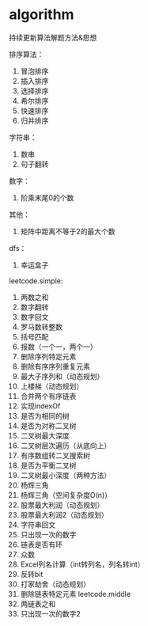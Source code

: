# algorithm
持续更新算法解题方法&amp;思想

排序算法：
  1. 冒泡排序 
  2. 插入排序
  3. 选择排序
  4. 希尔排序
  5. 快速排序
  6. 归并排序
 
字符串：
  1. 数串
  2. 句子翻转

数字：
  1. 阶乘末尾0的个数

其他：
  1. 矩阵中距离不等于2的最大个数

dfs：
  1. 幸运盒子

leetcode.simple:
  1. 两数之和
  2. 数字翻转
  3. 数字回文
  4. 罗马数转整数
  5. 括号匹配
  6. 报数（一个一，两个一）
  7. 删除序列特定元素
  8. 删除有序序列重复元素
  9. 最大子序列和（动态规划）
  10. 上楼梯（动态规划）
  11. 合并两个有序链表
  12. 实现indexOf
  13. 是否为相同的树
  14. 是否为对称二叉树
  15. 二叉树最大深度
  16. 二叉树层次遍历（从底向上）
  17. 有序数组转二叉搜索树
  18. 是否为平衡二叉树
  19. 二叉树最小深度（两种方法）
  20. 杨辉三角
  21. 杨辉三角（空间复杂度O(n)）
  22. 股票最大利润（动态规划）
  23. 股票最大利润2（动态规划）
  24. 字符串回文
  25. 只出现一次的数字
  26. 链表是否有环
  27. 众数
  28. Excel列名计算（int转列名，列名转int）
  29. 反转bit
  30. 打家劫舍（动态规划）
  31. 删除链表特定元素
leetcode.middle
  1. 两链表之和
  2. 只出现一次的数字2
